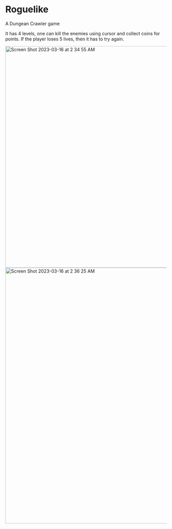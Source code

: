 # Roguelike
A Dungean Crawler game

It has 4 levels, one can kill the enemies using cursor and collect coins for points. If the player loses 5 lives, then it has to try again.

<img width="693" alt="Screen Shot 2023-03-16 at 2 34 55 AM" src="https://user-images.githubusercontent.com/94922120/225445296-ee6fb61b-383a-4e59-8f08-5f7a329bbc88.png">


<img width="800" alt="Screen Shot 2023-03-16 at 2 36 25 AM" src="https://user-images.githubusercontent.com/94922120/225445364-f7b77360-5912-4547-bd3c-3ed8a5853038.png">
